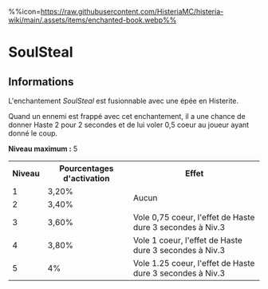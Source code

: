 %%icon=https://raw.githubusercontent.com/HisteriaMC/histeria-wiki/main/.assets/items/enchanted-book.webp%%
# SoulSteal

## Informations
L'enchantement *SoulSteal* est fusionnable avec une épée en Histerite.

Quand un ennemi est frappé avec cet enchantement, il a une chance de donner Haste 2 pour 2 secondes et de lui voler 0,5 coeur au joueur ayant donné le coup.  

**Niveau maximum :** 5  

<table>
  <tr>
    <th>Niveau</th>
    <th>Pourcentages d'activation</th>
    <th>Effet</th>
  </tr>
  <tr>
    <td>1</td>
    <td>3,20%</td>
    <td rowspan="2">Aucun</td>
  </tr>
  <tr>
    <td>2</td>
    <td>3,40%</td>
  </tr>
  <tr>
    <td>3</td>
    <td>3,60%</td>
    <td>Vole 0,75 coeur, l'effet de Haste dure 3 secondes à Niv.3</td>
  </tr>
  <tr>
    <td>4</td>
    <td>3,80%</td>
    <td>Vole 1 coeur, l'effet de Haste dure 3 secondes à Niv.3</td>
  </tr>
  <tr>
    <td>5</td>
    <td>4%</td>
    <td>Vole 1.25 coeur, l'effet de Haste dure 3 secondes à Niv.3</td>
   </tr>
</table>
